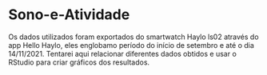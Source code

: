 # Sono-e-Atividade

Os dados utilizados foram exportados do smartwatch Haylo ls02 através do app Hello Haylo, eles englobamo período do início de setembro e até o dia 14/11/2021. 
Tentarei aqui relacionar diferentes dados obtidos e usar o RStudio para criar gráficos dos resultados.

